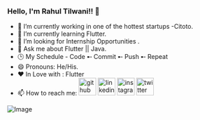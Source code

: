 ### Hello, I'm **Rahul Tilwani**!! 👋




- 🔭 I’m currently working in one of the hottest startups -Citoto.
- 🌱 I’m currently learning Flutter.
- 👯 I’m looking for Internship Opportunities .
- 💬 Ask me about Flutter || Java.
- 🕒 My Schedule - Code ➸ Commit ➸ Push ➸ Repeat
- 😄 Pronouns: He/His.
- ❤️ In Love with : Flutter
- 📫 How to reach me: 
[<img src='https://cdn.jsdelivr.net/npm/simple-icons@3.0.1/icons/github.svg' alt='github' height='40'>](https://github.com/rahul975337)     [<img src='https://cdn.jsdelivr.net/npm/simple-icons@3.0.1/icons/linkedin.svg' alt='linkedin' height='40'>](https://www.linkedin.com/in/rahul-tilwani-965291194/)   [<img src='https://cdn.jsdelivr.net/npm/simple-icons@3.0.1/icons/instagram.svg' alt='instagram' height='40'>](https://www.instagram.com/rahul_tilwani_12/)     [<img src='https://cdn.jsdelivr.net/npm/simple-icons@3.0.1/icons/twitter.svg' alt='twitter' height='40'>](https://twitter.com/RahulTilwaniRt)  
  


![Image](https://github-readme-stats.vercel.app/api?username=rahul975337&&show_icons=true&count_private=true&title_color=ffffff&icon_color=ffbf00&text_color=ffffff&bg_color=27363e)
